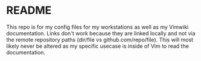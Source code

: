 # README

This repo is for my config files for my workstations as well as my Vimwiki documentation. Links don't work because they are linked locally and not via the remote repository paths (dir/file vs github.com/repo/file). This will most likely never be altered as my specific usecase is inside of Vim to read the documentation.

